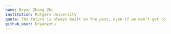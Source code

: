 ```yaml
---
name: Bryan Zhang Zhu
institution: Rutgers University
quote: The future is always built on the past, even if we won’t get to see it. Be curious on your journey!
github_user: bryanzzhu
---
```

